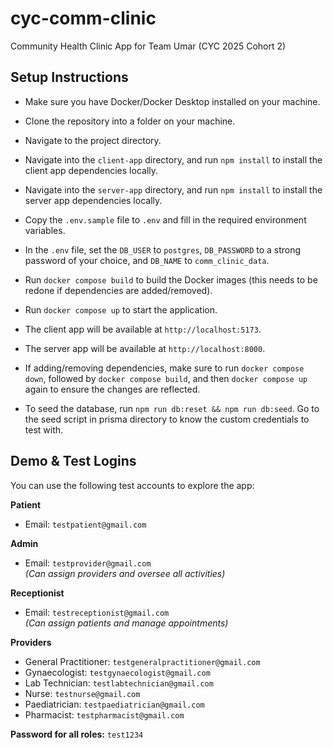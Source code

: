 # cyc-comm-clinic
Community Health Clinic App for Team Umar (CYC 2025 Cohort 2)

## Setup Instructions
- Make sure you have Docker/Docker Desktop installed on your machine.
- Clone the repository into a folder on your machine.
- Navigate to the project directory.
- Navigate into the `client-app` directory, and run `npm install` to install the client app dependencies locally.
- Navigate into the `server-app` directory, and run `npm install` to install the server app dependencies locally.
- Copy the `.env.sample` file to `.env` and fill in the required environment variables.
- In the `.env` file, set the `DB_USER` to `postgres`, `DB_PASSWORD` to a strong password of your choice, and `DB_NAME` to `comm_clinic_data`.
- Run `docker compose build` to build the Docker images (this needs to be redone if dependencies are added/removed).
- Run `docker compose up` to start the application.
- The client app will be available at `http://localhost:5173`.
- The server app will be available at `http://localhost:8000`.
- If adding/removing dependencies, make sure to run `docker compose down`, followed by `docker compose build`, and then `docker compose up` again to ensure the changes are reflected.


- To seed the database, run `npm run db:reset && npm run db:seed`. Go to the seed script in prisma directory to know the custom credentials to test with.

## Demo & Test Logins
You can use the following test accounts to explore the app:

**Patient**
- Email: `testpatient@gmail.com`

**Admin**
- Email: `testprovider@gmail.com`  
    _(Can assign providers and oversee all activities)_

**Receptionist**
- Email: `testreceptionist@gmail.com`  
    _(Can assign patients and manage appointments)_

**Providers**
- General Practitioner: `testgeneralpractitioner@gmail.com`
- Gynaecologist: `testgynaecologist@gmail.com`
- Lab Technician: `testlabtechnician@gmail.com`
- Nurse: `testnurse@gmail.com`
- Paediatrician: `testpaediatrician@gmail.com`
- Pharmacist: `testpharmacist@gmail.com`

**Password for all roles:** `test1234`
